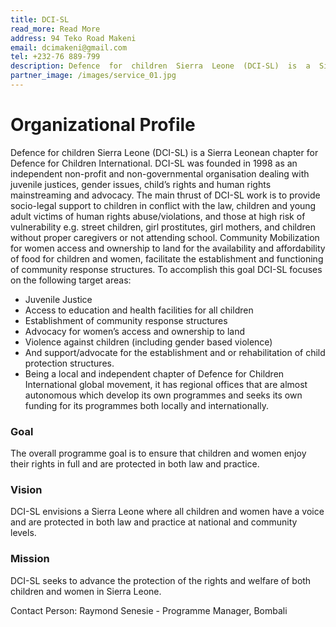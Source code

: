 ```yaml
---
title: DCI-SL
read_more: Read More
address: 94 Teko Road Makeni
email: dcimakeni@gmail.com
tel: +232-76 889-799
description: Defence  for  children  Sierra  Leone  (DCI-SL)  is  a  Sierra  Leonean  chapter  for  Defence  for  Children  International.
partner_image: /images/service_01.jpg
---
```

# Organizational Profile
Defence  for  children  Sierra  Leone  (DCI-SL)  is  a  Sierra  Leonean  chapter  for  Defence  for  Children 
International. 
DCI-SL was founded in 1998 as an independent non-profit and non-governmental organisation dealing with 
juvenile justices, gender issues, child’s rights and human rights mainstreaming and advocacy. The main thrust 
of DCI-SL work is to provide socio-legal support to children in conflict with the law, children and young adult 
victims  of  human  rights  abuse/violations,  and  those  at  high  risk  of  vulnerability  e.g.  street  children,  girl 
prostitutes,  girl  mothers,  and  children  without  proper  caregivers  or  not  attending  school.  Community 
Mobilization for women access and ownership to land for the availability and affordability of food for children 
and women, facilitate the establishment and functioning of community response structures.
To accomplish this goal DCI-SL focuses on the following target areas:
- Juvenile Justice
- Access to education and health facilities for all children
- Establishment of community response structures 
- Advocacy for women’s access and ownership to land 
- Violence against children (including gender based violence)
- And support/advocate for the establishment and or rehabilitation of child protection 
structures.
- Being a local and independent chapter of Defence for Children International global 
movement, it has regional offices that are almost autonomous which develop its own 
programmes and seeks its own funding for its programmes both locally and internationally.

### Goal
The overall programme goal is to ensure that children and women enjoy their rights in full and are 
protected in both law and practice.
### Vision
DCI-SL envisions a Sierra Leone where all children and women have a voice and are protected in 
both law and practice at national and community levels.

### Mission
DCI-SL seeks to advance the protection of the rights and welfare of both children and women in 
Sierra Leone.   

Contact Person: Raymond Senesie - Programme Manager, Bombali

